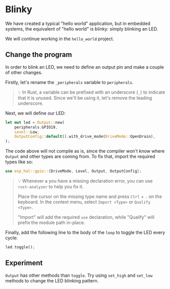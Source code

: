 # Blinky

We have created a typical "hello world" application, but in embedded systems,
the equivalent of "hello world" is blinky: simply blinking an LED.

We will continue working in the `hello_world` project.

## Change the program

In order to blink an LED, we need to define an output pin and make a couple of other changes.

Firstly, let's rename the `_peripherals` variable to `peripherals`.

> 💡 In Rust, a variable can be prefixed with an underscore (`_`) to indicate that it is unused.
> Since we'll be using it, let's remove the leading underscore.

Next, we will define our LED:

```rust
let mut led = Output::new(
    peripherals.GPIO19,
    Level::Low,
    OutputConfig::default().with_drive_mode(DriveMode::OpenDrain),
);
```

The code above will not compile as is, since the compiler won't know where `Output` and other types are coming from. To fix that, import the required types like so:

```rust
use esp_hal::gpio::{DriveMode, Level, Output, OutputConfig};
```

> 💡 Whenever a you have a missing declaration error, you can use `rust-analyzer` to help you fix it.
>
> Place the cursor on the missing type name and press `Ctrl` + `.` on the keyboard.
> In the context menu, select `Import <Type>` or `Qualify <Type>`.
>
> "Import" will add the required `use` declaration, while "Qualify" will prefix the module path in-place.

Finally, add the following line to the body of the `loop` to toggle the LED every cycle:

```rust
led.toggle();
```

## Experiment

`Output` has other methods than `toggle`. Try using `set_high` and `set_low` methods to change the LED blinking pattern.
